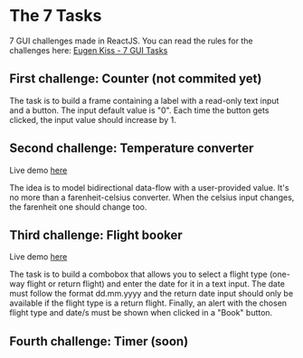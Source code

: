 # The 7 Tasks
7 GUI challenges made in ReactJS. You can read the rules for the challenges here: [Eugen Kiss - 7 GUI Tasks](https://eugenkiss.github.io/7guis/tasks/)

## First challenge: Counter (not commited yet)

The task is to build a frame containing a label with a read-only text input and a button. The input default value is "0". Each time the button gets clicked, the input value should increase by 1.

## Second challenge: Temperature converter

Live demo [here](https://6iixp.csb.app/)

The idea is to model bidirectional data-flow with a user-provided value. It's no more than a farenheit-celsius converter. When the celsius input changes, the farenheit one should change too.

## Third challenge: Flight booker

Live demo [here](https://s1jc7.csb.app/)

The task is to build a combobox that allows you to select a flight type (one-way flight or return flight) and enter the date for it in a text input. The date must follow the format dd.mm.yyyy and the return date input should only be available if the flight type is a return flight. Finally, an alert with the chosen flight type and date/s must be shown when clicked in a "Book" button.

## Fourth challenge: Timer (soon)
